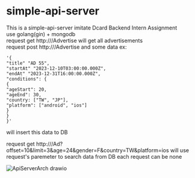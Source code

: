 # simple-api-server
This is a simple-api-server imitate Dcard Backend Intern Assignment  
use golang(gin) + mongodb  
request get http://<host>/Advertise will get all advertisements  
request post http://<host>/Advertise and some data ex:
```
'{
"title" "AD 55",
"startAt" "2023-12-10T03:00:00.000Z",
"endAt" "2023-12-31T16:00:00.000Z",
"conditions": {
{
"ageStart": 20,
"ageEnd": 30,
"country: ["TW", "JP"],
"platform": ["android", "ios"]
}
}
}'
```
will insert this data to DB  

request get http://<host>/Ad?offset=10&limit=3&age=24&gender=F&country=TW&platform=ios will use request's paremeter to search data from DB each request can be none 

![ApiServerArch drawio](https://github.com/Rayui1225/simple-api-server/assets/49279418/0ffb3e33-7277-4850-82d9-65be264c6394)
